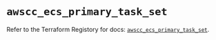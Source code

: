 # `awscc_ecs_primary_task_set`

Refer to the Terraform Registory for docs: [`awscc_ecs_primary_task_set`](https://registry.terraform.io/providers/hashicorp/awscc/0.70.0/docs/resources/ecs_primary_task_set).
